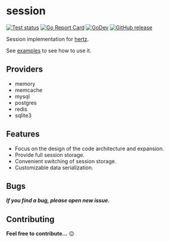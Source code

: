 # session

[![Test status](https://github.com/josephGuo/fastsession/actions/workflows/test.yml/badge.svg?branch=master)](https://github.com/josephGuo/fastsession/actions?workflow=test)
[![Go Report Card](https://goreportcard.com/badge/github.com/josephGuo/fastsession)](https://goreportcard.com/report/github.com/josephGuo/fastsession)
[![GoDev](https://img.shields.io/badge/go.dev-reference-007d9c?logo=go&logoColor=white)](https://pkg.go.dev/github.com/josephGuo/fastsession)
[![GitHub release](https://img.shields.io/github/release/josephGuo/fastsession.svg)](https://github.com/josephGuo/fastsession/releases)

Session implementation for [hertz](https://github.com/cloudwego/hertz).

See [examples](_examples/) to see how to use it.

## Providers

- memory
- memcache
- mysql
- postgres
- redis
- sqlite3

## Features

- Focus on the design of the code architecture and expansion.
- Provide full session storage.
- Convenient switching of session storage.
- Customizable data serialization.

## Bugs

**_If you find a bug, please open new issue._**

## Contributing

**Feel free to contribute...** :wink:

